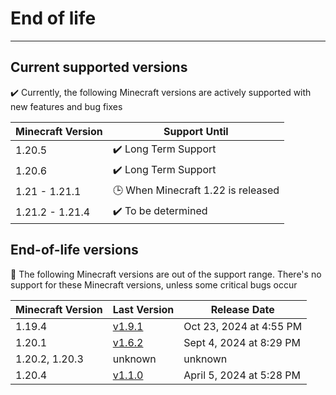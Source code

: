 # End of life

---

## Current supported versions

✔️ Currently, the following Minecraft versions are actively supported with new features and bug fixes

| Minecraft Version | Support Until                      |
|-------------------|------------------------------------|
| 1.20.5            | ✔️ Long Term Support               |
| 1.20.6            | ✔️ Long Term Support               |
| 1.21 - 1.21.1     | 🕒 When Minecraft 1.22 is released |
| 1.21.2 - 1.21.4   | ✔️ To be determined                |

## End-of-life versions

👻 The following Minecraft versions are out of the support range.
There's no support for these Minecraft versions, unless some critical bugs occur

| Minecraft Version | Last Version                                                                     | Release Date             |
|-------------------|----------------------------------------------------------------------------------|--------------------------|
| 1.19.4            | [v1.9.1](https://modrinth.com/mod/crystalcarpetaddition/version/v1.9.1-mc1.19.4) | Oct 23, 2024 at 4:55 PM  |
| 1.20.1            | [v1.6.2](https://modrinth.com/mod/crystalcarpetaddition/version/mc1.20.1-v1.6.2) | Sept 4, 2024 at 8:29 PM  |
| 1.20.2, 1.20.3    | unknown                                                                          | unknown                  |
| 1.20.4            | [v1.1.0](https://modrinth.com/mod/crystalcarpetaddition/version/mc1.20.4-v1.1.0) | April 5, 2024 at 5:28 PM |
